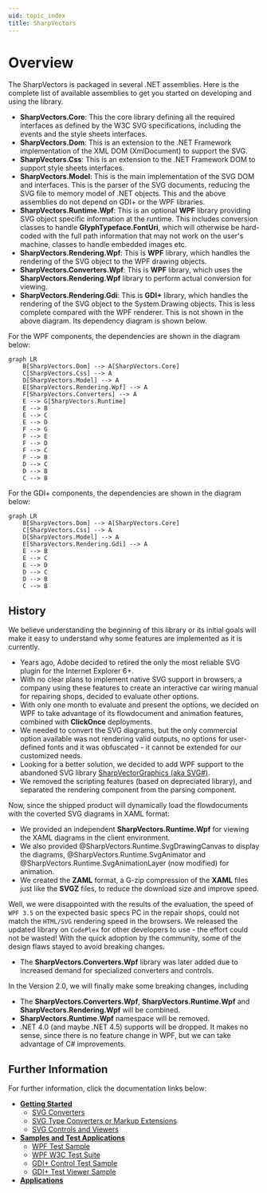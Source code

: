 ```yaml
---
uid: topic_index
title: SharpVectors
---
```

# Overview
The SharpVectors is packaged in several .NET assemblies. Here is the complete list of available assemblies to get you started on developing and using the library.

* **SharpVectors.Core**: This the core library defining all the required interfaces as defined by the W3C SVG specifications, including the events and the style sheets interfaces. 
* **SharpVectors.Dom**: This is an extension to the .NET Framework implementation of the XML DOM (XmlDocument) to support the SVG.
* **SharpVectors.Css**: This is an extension to the .NET Framework DOM to support style sheets interfaces.
* **SharpVectors.Model**: This is the main implementation of the SVG DOM and interfaces. This is the parser of the SVG documents, reducing the SVG file to memory model of .NET objects. This and the above assemblies do not depend on GDI+ or the WPF libraries.
* **SharpVectors.Runtime.Wpf**: This is an optional **WPF** library providing SVG object specific information at the runtime. This includes conversion classes to handle **GlyphTypeface.FontUri**, which will otherwise be hard-coded with the full path information that may not work on the user's machine, classes to handle embedded images etc.
* **SharpVectors.Rendering.Wpf**: This is **WPF** library, which handles the rendering of the SVG object to the WPF drawing objects.
* **SharpVectors.Converters.Wpf**: This is **WPF** library, which uses the **SharpVectors.Rendering.Wpf** library to perform actual conversion for viewing.
* **SharpVectors.Rendering.Gdi**: This is **GDI+** library, which handles the rendering of the SVG object to the System.Drawing objects. This is less complete compared with the WPF renderer. This is not shown in the above diagram. Its dependency diagram is shown below. 

For the WPF components, the dependencies are shown in the diagram below:

```mermaid
graph LR
    B[SharpVectors.Dom] --> A[SharpVectors.Core]
    C[SharpVectors.Css] --> A
    D[SharpVectors.Model] --> A
    E[SharpVectors.Rendering.Wpf] --> A
    F[SharpVectors.Converters] --> A
    E --> G[SharpVectors.Runtime]
    E --> B
    E --> C
    E --> D
    F --> G
    F --> E
    F --> D
    F --> C
    F --> B
    D --> C
    D --> B
    C --> B
```

For the GDI+ components, the dependencies are shown in the diagram below:

```mermaid
graph LR
    B[SharpVectors.Dom] --> A[SharpVectors.Core]
    C[SharpVectors.Css] --> A
    D[SharpVectors.Model] --> A
    E[SharpVectors.Rendering.Gdi] --> A
    E --> B
    E --> C
    E --> D
    D --> C
    D --> B
    C --> B
```

## History
We believe understanding the beginning of this library or its initial goals will make it easy to understand why some features are implemented as it is currently.
* Years ago, Adobe decided to retired the only the most reliable SVG plugin for the Internet Explorer 6+.
* With no clear plans to implement native SVG support in browsers, a company using these features to create an interactive car wiring manual for repairing shops, decided to evaluate other options.
* With only one month to evaluate and present the options, we decided on WPF to take advantage of its flowdocument and animation features, combined with **ClickOnce** deployments.
* We needed to convert the SVG diagrams, but the only commercial option available was not rendering valid outputs, no options for user-defined fonts and it was obfuscated - it cannot be extended for our customized needs.
* Looking for a better solution, we decided to add WPF support to the abandoned SVG library [SharpVectorGraphics (aka SVG#)](https://sourceforge.net/projects/svgdomcsharp/).
* We removed the scripting features (based on depreciated library), and separated the rendering component from the parsing component.

Now, since the shipped product will dynamically load the flowdocuments with the coverted SVG diagrams in XAML format:
* We provided an independent **SharpVectors.Runtime.Wpf** for viewing the XAML diagrams in the client environment.
* We also provided @SharpVectors.Runtime.SvgDrawingCanvas to display the diagrams, @SharpVectors.Runtime.SvgAnimator and @SharpVectors.Runtime.SvgAnimationLayer (now modified) for animation.
* We created the **ZAML** format, a G-zip compression of the  **XAML** files just like the  **SVGZ** files, to reduce the download size and improve speed.

Well, we were disappointed with the results of the evaluation, the speed of `WPF 3.5` on the expected basic specs PC in the repair shops, could not match the `HTML/SVG` rendering speed in the browsers.
We released the updated library on `CodePlex` for other developers to use - the effort could not be wasted! With the quick adoption by the community, some of the design flaws stayed to avoid breaking changes. 

* The **SharpVectors.Converters.Wpf** library was later added due to increased demand for specialized converters and controls.

In the Version 2.0, we will finally make some breaking changes, including
* The **SharpVectors.Converters.Wpf**, **SharpVectors.Runtime.Wpf** and **SharpVectors.Rendering.Wpf** will be combined.
* **SharpVectors.Runtime.Wpf** namespace will be removed.
* .NET 4.0 (and maybe .NET 4.5) supports will be dropped. It makes no sense, since there is no feature change in WPF, but we can take advantage of C# improvements.

## Further Information

For further information, click the documentation links below:
* **[Getting Started](xref:topic_getting_started)**
	* [SVG Converters](xref:topic_converters)
	* [SVG Type Converters or Markup Extensions](xref:topic_markup_extensions)
	* [SVG Controls and Viewers](xref:topic_controls)
* **[Samples and Test Applications](xref:topic_samples)**
	* [WPF Test Sample](xref:topic_samples)
	* [WPF W3C Test Suite](xref:topic_samples)
	* [GDI+ Control Test Sample](xref:topic_samples)
	* [GDI+ Test Viewer Sample](xref:topic_samples)
* **[Applications](xref:topic_applications)**